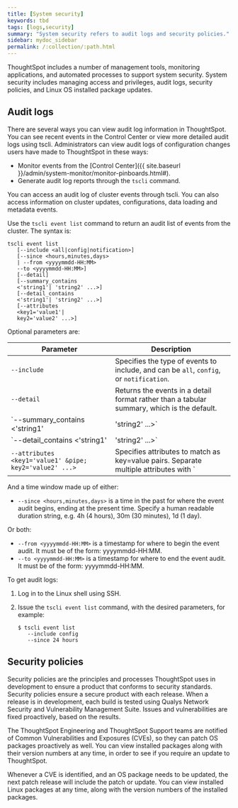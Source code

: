 ```yaml
---
title: [System security]
keywords: tbd
tags: [logs,security]
summary: "System security refers to audit logs and security policies."
sidebar: mydoc_sidebar
permalink: /:collection/:path.html
---
```

ThoughtSpot includes a number of management tools, monitoring applications, and automated processes to support system security. System security includes managing access and privileges, audit logs, security policies, and Linux OS installed package updates.

## Audit logs

There are several ways you can view audit log information in ThoughtSpot. You can see recent events in the Control Center or view more detailed audit logs using tscli. Administrators can view audit logs of configuration changes users have made to ThoughtSpot in these ways:

- Monitor events from the [Control Center]({{ site.baseurl }}/admin/system-monitor/monitor-pinboards.html#).
- Generate audit log reports through the `tscli` command.


You can access an audit log of cluster events through tscli. You can also access information on cluster updates, configurations, data loading and metadata events.

Use the `tscli event list` command to return an audit list of events from the cluster. The syntax is:

```
tscli event list
   [--include <all|config|notification>]
   [--since <hours,minutes,days>
   | --from <yyyymmdd-HH:MM>
   --to <yyyymmdd-HH:MM>]
   [--detail]
   [--summary_contains
   <'string1'| 'string2' ...>]
   [--detail_contains
   <'string1'| 'string2' ...>]
   [--attributes
   <key1='value1'|
   key2='value2' ...>]
```

Optional parameters are:

| Parameter | Description |
|---------------|---------------------|
| `--include` | Specifies the type of events to include, and can be `all`, `config`, or `notification`. |
| `--detail` | Returns the events in a detail format rather than a tabular summary, which is the default. |
| `--summary_contains <'string1' | 'string2' ...>` | Specifies a string to check for in the event summary. Enclose strings in single quotes, and separate multiple strings with &pipe;. Events that match all specified strings will be returned. |
| `--detail_contains <'string1'| 'string2' ...>` | Specifies a string to check for in the detail. Enclose strings in single quotes, and separate multiple strings with `|` (pipe symbol). Events that match all specified strings will be returned.|
| `--attributes <key1='value1' &pipe; key2='value2' ...>` | Specifies attributes to match as key=value pairs. Separate multiple attributes with `|` (pipe symbol). Events that match all specified key/value pairs will be returned. Put single quotes around the value(s). |

And a time window made up of either:

- `--since <hours,minutes,days>` is a time in the past for where the event audit begins, ending at the present time. Specify a human readable duration string, e.g. 4h (4 hours), 30m (30 minutes), 1d (1 day).

Or both:

- `--from <yyyymmdd-HH:MM>` is a timestamp for where to begin the event audit. It must be of the form: yyyymmdd-HH:MM.
- `--to <yyyymmdd-HH:MM>` is a timestamp for where to end the event audit. It must be of the form: yyyymmdd-HH:MM.

To get audit logs:

1. Log in to the Linux shell using SSH.
2. Issue the `tscli event list` command, with the desired parameters, for example:

    ```
    $ tscli event list
       --include config
       --since 24 hours
    ```


## Security policies

Security policies are the principles and processes ThoughtSpot uses in development to ensure a product that conforms to security standards. Security policies ensure a secure product with each release. When a release is in development, each build is tested using Qualys Network Security and Vulnerability Management Suite. Issues and vulnerabilities are fixed proactively, based on the results.

The ThoughtSpot Engineering and ThoughtSpot Support teams are notified of Common Vulnerabilities and Exposures (CVEs), so they can patch OS packages proactively as well. You can view installed packages along with their version numbers at any time, in order to see if you require an update to ThoughtSpot.

Whenever a CVE is identified, and an OS package needs to be updated, the next patch release will include the patch or update. You can view installed Linux packages at any time, along with the version numbers of the installed packages.
